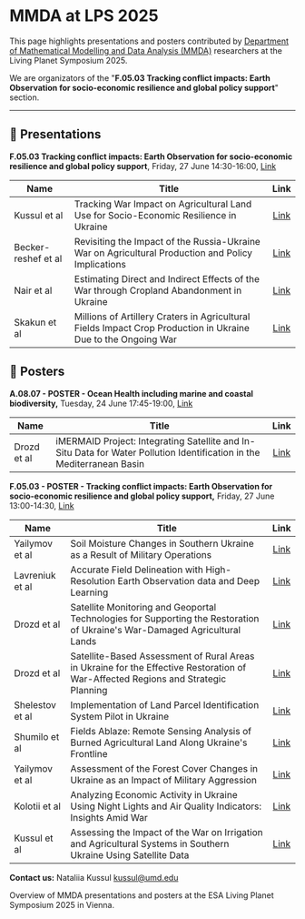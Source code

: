 # MMDA at LPS 2025

This page highlights presentations and posters contributed by [Department of Mathematical Modelling and Data Analysis (MMDA)](https://mmda.ipt.kpi.ua/) researchers at the Living Planet Symposium 2025.

We are organizators of the "**F.05.03 Tracking conflict impacts: Earth Observation for socio-economic resilience and global policy support**" section.

____
## 📢 Presentations

**F.05.03 Tracking conflict impacts: Earth Observation for socio-economic resilience and global policy support**, 
Friday, 27 June 14:30-16:00, [Link](https://lps25.esa.int/programme/programme-session/?id=23447350-6132-40FF-9020-FAC1500C728A)

| Name | Title | Link |
|----------------|---------|:----------------:|
| Kussul et al | Tracking War Impact on Agricultural Land Use for Socio-Economic Resilience in Ukraine | [Link](https://lps25.esa.int/programme/programme-session/?id=23447350-6132-40FF-9020-FAC1500C728A) |
| Becker-reshef et al | Revisiting the Impact of the Russia-Ukraine War on Agricultural Production and Policy Implications | [Link](https://lps25.esa.int/programme/programme-session/?id=23447350-6132-40FF-9020-FAC1500C728A) |
|Nair et al|Estimating Direct and Indirect Effects of the War through Cropland Abandonment in Ukraine|[Link](https://lps25.esa.int/programme/programme-session/?id=23447350-6132-40FF-9020-FAC1500C728A)|
|Skakun et al|Millions of Artillery Craters in Agricultural Fields Impact Crop Production in Ukraine Due to the Ongoing War|[Link](https://lps25.esa.int/programme/programme-session/?id=23447350-6132-40FF-9020-FAC1500C728A)|

## 🧾 Posters

**A.08.07 - POSTER - Ocean Health including marine and coastal biodiversity,**
Tuesday, 24 June 17:45-19:00, [Link](https://lps25.esa.int/programme/programme-session/?id=D0B6689A-3D89-4950-93C1-CB477ADCB915)

| Name | Title | Link |
|----------------|---------|:----------------:|
|Drozd et al|iMERMAID Project: Integrating Satellite and In-Situ Data for Water Pollution Identification in the Mediterranean Basin|[Link](https://lps25.esa.int/programme/programme-session/?id=D0B6689A-3D89-4950-93C1-CB477ADCB915)|

**F.05.03 - POSTER - Tracking conflict impacts: Earth Observation for socio-economic resilience and global policy support,** 
Friday, 27 June 13:00-14:30, [Link](https://lps25.esa.int/programme/programme-session/?id=FFC8D596-D721-4BE3-8301-D2F8193188E4)

| Name | Title | Link |
|----------------|---------|:----------------:|
|Yailymov et al|Soil Moisture Changes in Southern Ukraine as a Result of Military Operations|[Link](https://lps25.esa.int/programme/programme-session/?id=FFC8D596-D721-4BE3-8301-D2F8193188E4)|
|Lavreniuk et al|Accurate Field Delineation with High-Resolution Earth Observation data and Deep Learning|[Link](https://lps25.esa.int/programme/programme-session/?id=FFC8D596-D721-4BE3-8301-D2F8193188E4)|
|Drozd et al|Satellite Monitoring and Geoportal Technologies for Supporting the Restoration of Ukraine's War-Damaged Agricultural Lands|[Link](https://lps25.esa.int/programme/programme-session/?id=FFC8D596-D721-4BE3-8301-D2F8193188E4)|
|Drozd et al|Satellite-Based Assessment of Rural Areas in Ukraine for the Effective Restoration of War-Affected Regions and Strategic Planning|[Link](https://lps25.esa.int/programme/programme-session/?id=FFC8D596-D721-4BE3-8301-D2F8193188E4)|
|Shelestov et al|Implementation of Land Parcel Identification System Pilot in Ukraine|[Link](https://lps25.esa.int/programme/programme-session/?id=FFC8D596-D721-4BE3-8301-D2F8193188E4)|
|Shumilo et al|Fields Ablaze: Remote Sensing Analysis of Burned Agricultural Land Along Ukraine's Frontline|[Link](https://lps25.esa.int/programme/programme-session/?id=FFC8D596-D721-4BE3-8301-D2F8193188E4)|
|Yailymov et al|Assessment of the Forest Cover Changes in Ukraine as an Impact of Military Aggression|[Link](https://lps25.esa.int/programme/programme-session/?id=FFC8D596-D721-4BE3-8301-D2F8193188E4)|
|Kolotii et al|Analyzing Economic Activity in Ukraine Using Night Lights and Air Quality Indicators: Insights Amid War|[Link](https://lps25.esa.int/programme/programme-session/?id=FFC8D596-D721-4BE3-8301-D2F8193188E4)|
|Kussul et al|Assessing the Impact of the War on Irrigation and Agricultural Systems in Southern Ukraine Using Satellite Data|[Link](https://lps25.esa.int/programme/programme-session/?id=FFC8D596-D721-4BE3-8301-D2F8193188E4)|

**Contact us:** 
Nataliia Kussul
[kussul@umd.edu](kussul@umd.edu)

Overview of MMDA presentations and posters at the ESA Living Planet Symposium 2025 in Vienna.
